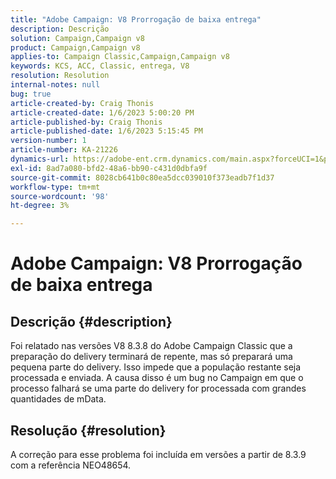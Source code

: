 ```yaml
---
title: "Adobe Campaign: V8 Prorrogação de baixa entrega"
description: Descrição
solution: Campaign,Campaign v8
product: Campaign,Campaign v8
applies-to: Campaign Classic,Campaign,Campaign v8
keywords: KCS, ACC, Classic, entrega, V8
resolution: Resolution
internal-notes: null
bug: true
article-created-by: Craig Thonis
article-created-date: 1/6/2023 5:00:20 PM
article-published-by: Craig Thonis
article-published-date: 1/6/2023 5:15:45 PM
version-number: 1
article-number: KA-21226
dynamics-url: https://adobe-ent.crm.dynamics.com/main.aspx?forceUCI=1&pagetype=entityrecord&etn=knowledgearticle&id=dea8e698-e38d-ed11-81ac-6045bd006149
exl-id: 8ad7a080-bfd2-48a6-bb90-c431d0dbfa9f
source-git-commit: 8028cb641b0c80ea5dcc039010f373eadb7f1d37
workflow-type: tm+mt
source-wordcount: '98'
ht-degree: 3%

---
```


# Adobe Campaign: V8 Prorrogação de baixa entrega

## Descrição {#description}


Foi relatado nas versões V8 8.3.8 do Adobe Campaign Classic que a preparação do delivery terminará de repente, mas só preparará uma pequena parte do delivery. Isso impede que a população restante seja processada e enviada. A causa disso é um bug no Campaign em que o processo falhará se uma parte do delivery for processada com grandes quantidades de mData.


## Resolução {#resolution}


A correção para esse problema foi incluída em versões a partir de 8.3.9 com a referência NEO48654.
